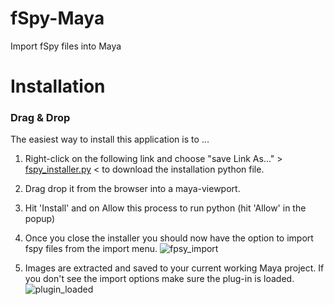 # fSpy-Maya
Import fSpy files into Maya

# Installation

### Drag & Drop

The easiest way to install this application is to ...
1. Right-click on the following link and choose "save Link As..." > [fspy_installer.py](https://raw.githubusercontent.com/Nathanieljla/fSpy-Maya/main/fspy_maya/fspy_installer.py#install) < to download the installation python file.
2. Drag drop it from the browser into a maya-viewport. 
3. Hit 'Install' and on Allow this process to run python (hit 'Allow' in the popup)
4. Once you close the installer you should now have the option to import fspy files from the import menu.
![fpsy_import](https://github.com/Nathanieljla/fSpy-Maya/assets/1466171/88f12a05-e7e5-4bf5-a271-9bad5e24568f)

5. Images are extracted and saved to your current working Maya project.  If you don't see the import options make sure the plug-in is loaded.
![plugin_loaded](https://github.com/Nathanieljla/fSpy-Maya/assets/1466171/2393ce33-2983-4a10-9ba5-83ab27952e79)
